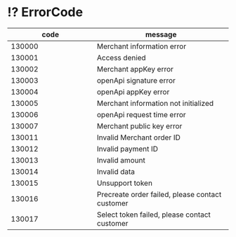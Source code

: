 # ⁉ ErrorCode

<table><thead><tr><th width="180">code</th><th>message</th></tr></thead><tbody><tr><td>130000</td><td>Merchant information error</td></tr><tr><td>130001</td><td>Access denied</td></tr><tr><td>130002</td><td>Merchant appKey error</td></tr><tr><td>130003</td><td>openApi signature error</td></tr><tr><td>130004</td><td>openApi appKey error</td></tr><tr><td>130005</td><td>Merchant information not initialized</td></tr><tr><td>130006</td><td>openApi request time error</td></tr><tr><td>130007</td><td>Merchant public key error</td></tr><tr><td>130011</td><td>Invalid Merchant order ID</td></tr><tr><td>130012</td><td>Invalid payment ID</td></tr><tr><td>130013</td><td>Invalid amount</td></tr><tr><td>130014</td><td>Invalid data</td></tr><tr><td>130015</td><td>Unsupport token</td></tr><tr><td>130016</td><td>Precreate order failed, please contact customer</td></tr><tr><td>130017</td><td>Select token failed, please contact customer</td></tr></tbody></table>
